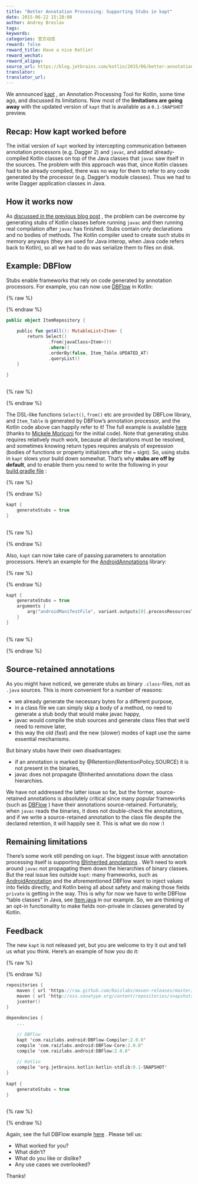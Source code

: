 ```yaml
---
title: "Better Annotation Processing: Supporting Stubs in kapt"
date: 2015-06-22 15:28:00
author: Andrey Breslav
tags:
keywords:
categories: 官方动态
reward: false
reward_title: Have a nice Kotlin!
reward_wechat:
reward_alipay:
source_url: https://blog.jetbrains.com/kotlin/2015/06/better-annotation-processing-supporting-stubs-in-kapt/
translator:
translator_url:
---
```


We announced [kapt](http://blog.jetbrains.com/kotlin/2015/05/kapt-annotation-processing-for-kotlin/) , an Annotation Processing Tool for Kotlin, some time ago, and discussed its limitations. Now most of the <strong>limitations are going away</strong> with the updated version of <code>kapt</code> that is available as a <code>0.1-SNAPSHOT</code> preview.<span id="more-2385"></span>
## Recap: How kapt worked before

The initial version of <code>kapt</code> worked by intercepting communication between annotation processors (e.g. Dagger 2) and <code>javac</code>, and added already-compiled Kotlin classes on top of the Java classes that <code>javac</code> saw itself in the sources. The problem with this approach was that, since Kotlin classes had to be already compiled, there was no way for them to refer to any code generated by the processor (e.g. Dagger’s module classes). Thus we had to write Dagger application classes in Java.
## How it works now

As [discussed in the previous blog post](http://blog.jetbrains.com/kotlin/2015/05/kapt-annotation-processing-for-kotlin/) , the problem can be overcome by generating <em>stubs</em> of Kotlin classes before running <code>javac</code> and then running real compilation after <code>javac</code> has finished. Stubs contain only declarations and no bodies of methods. The Kotlin compiler used to create such stubs in memory anyways (they are used for Java interop, when Java code refers back to Kotlin), so all we had to do was serialize them to files on disk.
## Example: DBFlow

Stubs enable frameworks that rely on code generated by annotation processors. For example, you can now use [DBFlow](https://github.com/Raizlabs/DBFlow) in Kotlin:

{% raw %}
<p></p>
{% endraw %}

```kotlin
public object ItemRepository {
 
    public fun getAll(): MutableList<Item> {
        return Select()
                .from(javaClass<Item>())
                .where()
                .orderBy(false, Item_Table.UPDATED_AT)
                .queryList()
    }
 
}
 
```

{% raw %}
<p></p>
{% endraw %}

The DSL-like functions <code>Select()</code>, <code>from()</code> etc are provided by DBFLow library, and <code>Item_Table</code> is generated by DBFlow’s annotation processor, and the Kotlin code above can happily refer to it!
The full example is available [here](https://github.com/yanex/kotlin-poc) (thanks to [Mickele Moriconi](https://github.com/mickele) for the initial code).
Note that generating stubs requires relatively much work, because all declarations must be resolved, and sometimes knowing return types requires analysis of expression (bodies of functions or property initializers after the <code>=</code> sign). So, using stubs in <code>kapt</code> slows your build down somewhat. That’s why <strong>stubs are off by default</strong>, and to enable them you need to write the following in your [build.gradle file](https://github.com/yanex/kotlin-poc/blob/master/app/build.gradle#L41) :

{% raw %}
<p></p>
{% endraw %}

```kotlin
kapt {
    generateStubs = true
}
 
```

{% raw %}
<p></p>
{% endraw %}

Also, <code>kapt</code> can now take care of passing parameters to annotation processors. Here’s an example for the [AndroidAnnotations](http://androidannotations.org/) library:

{% raw %}
<p></p>
{% endraw %}

```kotlin
kapt {
    generateStubs = true
    arguments {
        arg("androidManifestFile", variant.outputs[0].processResourcesTask.manifestFile)
    }
}
 
```

{% raw %}
<p></p>
{% endraw %}

## Source-retained annotations

As you might have noticed, we generate stubs as binary <code>.class</code>-files, not as <code>.java</code> sources. This is more convenient for a number of reasons:

* we already generate the necessary bytes for a different purpose,
* in a class file we can simply skip a body of a method, no need to generate a stub body that would make javac happy,
* javac would compile the stub sources and generate class files that we’d need to remove later,
* this way the old (fast) and the new (slower) modes of kapt use the same essential mechanisms.

But binary stubs have their own disadvantages:

* if an annotation is marked by @Retention(RetentionPolicy.SOURCE) it is not present in the binaries,
* javac does not propagate @Inherited annotations down the class hierarchies.

We have not addressed the latter issue so far, but the former, source-retained annotations is absolutely critical since many popular frameworks (such as [DBFlow](https://github.com/Raizlabs/DBFlow) ) have their annotations source-retained. Fortunately, when <code>javac</code> reads the binaries, it does not double-check the annotations, and if we write a source-retained annotation to the class file despite the declared retention, it will happily see it. This is what we do now <img alt=":)" class="wp-smiley" data-recalc-dims="1" src="https://i2.wp.com/blog.jetbrains.com/kotlin/wp-includes/images/smilies/simple-smile.png?w=640&amp;ssl=1" style="height: 1em; max-height: 1em;"/>
## Remaining limitations

There’s some work still pending on <code>kapt</code>.
The biggest issue with annotation processing itself is supporting [@Inherited annotations](http://docs.oracle.com/javase/8/docs/api/java/lang/annotation/Inherited.html) . We’ll need to work around <code>javac</code> not propagating them down the hierarchies of binary classes.
But the real issue lies outside <code>kapt</code>: many frameworks, such as [AndroidAnnotation](http://androidannotations.org/) and the aforementioned DBFlow want to inject values into fields directly, and Kotlin being all about safety and making those fields <code>private</code> is getting in the way. This is why for now we have to write DBFlow “table classes” in Java, see [Item.java](https://github.com/yanex/kotlin-poc/blob/master/app/src/main/java/mobi/porquenao/poc/kotlin/core/Item.java) in our example.
So, we are thinking of an opt-in functionality to make fields non-private in classes generated by Kotlin.
## Feedback

The new <code>kapt</code> is not released yet, but you are welcome to try it out and tell us what you think. Here’s an example of how you do it:

{% raw %}
<p></p>
{% endraw %}

```kotlin
repositories {
    maven { url 'https://raw.github.com/Raizlabs/maven-releases/master/releases' }
    maven { url 'http://oss.sonatype.org/content/repositories/snapshots' }
    jcenter()
}
 
dependencies {
    ...
 
    // DBFlow
    kapt 'com.raizlabs.android:DBFlow-Compiler:2.0.0'
    compile 'com.raizlabs.android:DBFlow-Core:2.0.0'
    compile 'com.raizlabs.android:DBFlow:2.0.0'
 
    // Kotlin
    compile 'org.jetbrains.kotlin:kotlin-stdlib:0.1-SNAPSHOT'
}
 
kapt {
    generateStubs = true
}
 
```

{% raw %}
<p></p>
{% endraw %}

Again, see the full DBFlow example [here](https://github.com/yanex/kotlin-poc) .
Please tell us:

* What worked for you?
* What didn’t?
* What do you like or dislike?
* Any use cases we overlooked?

Thanks!
